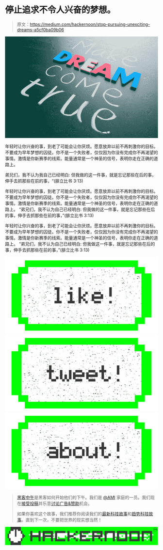 # 停止追求不令人兴奋的梦想。

> 原文：<https://medium.com/hackernoon/stop-pursuing-unexciting-dreams-a5cf0ba09b06>

![](img/f46aee99342e330c5341b1d883cb7d52.png)

年轻时让你兴奋的事，到老了可能会让你厌烦。愿意放弃以前不再刺激你的目标。不要成为早年梦想的囚徒。你不是一个失败者，仅仅因为你没有完成你不再渴望的事情。激情是你新赛季的线索。能量通常是一个神圣的信号，表明你走在正确的道路上。

弟兄们，我不认为我自己已经明白:
但我做的这一件事，就是忘记那些在后的事，伸手去抓那些在前的事，“(腓立比书 3:13)

年轻时让你兴奋的事，到老了可能会让你厌烦。愿意放弃以前不再刺激你的目标。不要成为早年梦想的囚徒。你不是一个失败者，仅仅因为你没有完成你不再渴望的事情。激情是你新赛季的线索。能量通常是一个神圣的信号，表明你走在正确的道路上。
“弟兄们，我不认为自己已经明白:
但我做的这一件事，就是忘记那些在后的事，伸手去抓那些在前的事，”(腓立比书 3:13)

年轻时让你兴奋的事，到老了可能会让你厌烦。愿意放弃以前不再刺激你的目标。不要成为早年梦想的囚徒。你不是一个失败者，仅仅因为你没有完成你不再渴望的事情。激情是你新赛季的线索。能量通常是一个神圣的信号，表明你走在正确的道路上。
“弟兄们，我不认为自己已经明白:
但我做这一件事，就是忘记那些在后的事，伸手去抓那些在前的事，”(腓立比书 3:13)

[![](img/50ef4044ecd4e250b5d50f368b775d38.png)](http://bit.ly/HackernoonFB)[![](img/979d9a46439d5aebbdcdca574e21dc81.png)](https://goo.gl/k7XYbx)[![](img/2930ba6bd2c12218fdbbf7e02c8746ff.png)](https://goo.gl/4ofytp)

> [黑客中午](http://bit.ly/Hackernoon)是黑客如何开始他们的下午。我们是 [@AMI](http://bit.ly/atAMIatAMI) 家庭的一员。我们现在[接受投稿](http://bit.ly/hackernoonsubmission)并乐意[讨论广告&赞助](mailto:partners@amipublications.com)机会。
> 
> 如果你喜欢这个故事，我们推荐你阅读我们的[最新科技故事](http://bit.ly/hackernoonlatestt)和[趋势科技故事](https://hackernoon.com/trending)。直到下一次，不要把世界的现实想当然！

[![](img/be0ca55ba73a573dce11effb2ee80d56.png)](https://goo.gl/Ahtev1)